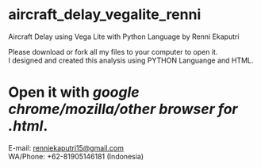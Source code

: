 # aircraft_delay_vegalite_renni
Aircraft Delay using Vega Lite with Python Language by Renni Ekaputri


Please download or fork all my files to your computer to open it.</br>
I designed and created this analysis using PYTHON Languange and HTML.

# Open it with *google chrome/mozilla/other browser* *for* *.html*.

E-mail: renniekaputri15@gmail.com </br>
WA/Phone: +62-81905146181 (Indonesia)
